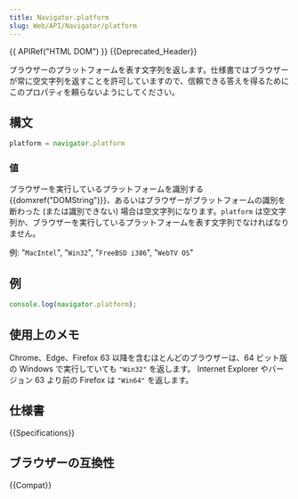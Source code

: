 ```yaml
---
title: Navigator.platform
slug: Web/API/Navigator/platform
---
```


{{ APIRef("HTML DOM") }} {{Deprecated_Header}}

ブラウザーのプラットフォームを表す文字列を返します。仕様書ではブラウザーが常に空文字列を返すことを許可していますので、信頼できる答えを得るためにこのプロパティを頼らないようにしてください。

## 構文

```js
platform = navigator.platform
```

### 値

ブラウザーを実行しているプラットフォームを識別する {{domxref("DOMString")}}、あるいはブラウザーがプラットフォームの識別を断わった (または識別できない) 場合は空文字列になります。`platform` は空文字列か、ブラウザーを実行しているプラットフォームを表す文字列でなければなりません。

例: "`MacIntel`", "`Win32`", "`FreeBSD i386`", "`WebTV OS`"

## 例

```js
console.log(navigator.platform);
```

## 使用上のメモ

Chrome、Edge、Firefox 63 以降を含むほとんどのブラウザーは、64 ビット版の Windows で実行していても `"Win32"` を返します。 Internet Explorer やバージョン 63 より前の Firefox は `"Win64"` を返します。

## 仕様書

{{Specifications}}

## ブラウザーの互換性

{{Compat}}
